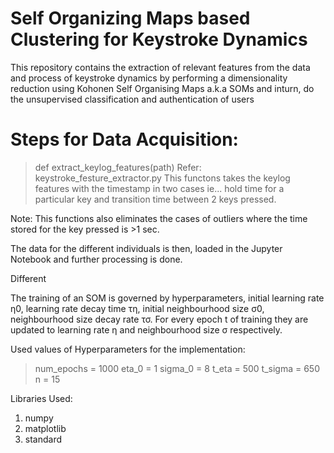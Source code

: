 # Self Organizing Maps based Clustering for Keystroke Dynamics
This repository contains the extraction of relevant features from the data and process of keystroke dynamics by performing a dimensionality reduction using Kohonen Self Organising Maps a.k.a SOMs and inturn, do the unsupervised classification and authentication of users

# Steps for Data Acquisition:

>def extract_keylog_features(path) 
Refer: keystroke_festure_extractor.py
This functons takes the keylog features with the timestamp in two cases ie... hold time for a particular key and transition time between 2 keys pressed. 

Note: This functions also eliminates the cases of outliers where the time stored for the key pressed is >1 sec.

The data for the different individuals is then, loaded in the Jupyter Notebook and further processing is done.

Different 

The training of an SOM is governed by hyperparameters, initial learning rate η0, learning rate decay time τη, initial neighbourhood size σ0, neighbourhood size decay rate τσ. For every epoch t of training they are updated to learning rate η and neighbourhood size σ respectively. 

Used values of Hyperparameters for the implementation:

> num_epochs = 1000
> eta_0 = 1
> sigma_0 = 8
> t_eta = 500
> t_sigma = 650
> n = 15

Libraries Used:
1. numpy
2. matplotlib
3. standard 
